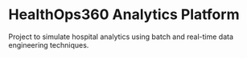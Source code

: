 # HealthOps360 Analytics Platform

Project to simulate hospital analytics using batch and real-time data engineering techniques.